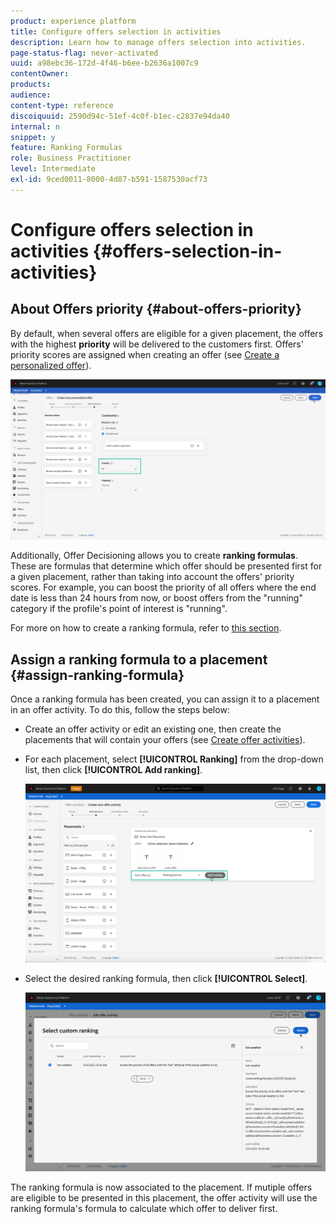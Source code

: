 ```yaml
---
product: experience platform
title: Configure offers selection in activities
description: Learn how to manage offers selection into activities.
page-status-flag: never-activated
uuid: a98ebc36-172d-4f46-b6ee-b2636a1007c9
contentOwner:
products:
audience:
content-type: reference
discoiquuid: 2590d94c-51ef-4c0f-b1ec-c2837e94da40
internal: n
snippet: y
feature: Ranking Formulas
role: Business Practitioner
level: Intermediate
exl-id: 9ced0011-8000-4d87-b591-1587530acf73
---
```

# Configure offers selection in activities {#offers-selection-in-activities}

## About Offers priority {#about-offers-priority}

By default, when several offers are eligible for a given placement, the offers with the highest **priority** will be delivered to the customers first. Offers' priority scores are assigned when creating an offer (see [Create a personalized offer](../offer-library/creating-personalized-offers.md)).

![](../assets/offer-priority.png)

Additionally, Offer Decisioning allows you to create **ranking formulas**. These are formulas that determine which offer should be presented first for a given placement, rather than taking into account the offers' priority scores. For example, you can boost the priority of all offers where the end date is less than 24 hours from now, or boost offers from the "running" category if the profile's point of interest is "running". 

For more on how to create a ranking formula, refer to [this section](../offer-library/create-ranking-formulas.md).

## Assign a ranking formula to a placement {#assign-ranking-formula}

Once a ranking formula has been created, you can assign it to a placement in an offer activity. To do this, follow the steps below:

* Create an offer activity or edit an existing one, then create the placements that will contain your offers (see [Create offer activities](../offer-activities/create-offer-activities.md)).

* For each placement, select **[!UICONTROL Ranking]** from the drop-down list, then click **[!UICONTROL Add ranking]**.

    ![](../assets/offer-activity-ranking.png)

* Select the desired ranking formula, then click **[!UICONTROL Select]**.

    ![](../assets/ranking-selection.png)

The ranking formula is now associated to the placement. If mutiple offers are eligible to be presented in this placement, the offer activity will use the ranking formula's formula to calculate which offer to deliver first.
